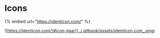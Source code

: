 # Icons

{% embed url="https://jdenticon.com/" %}

![https://jdenticon.com/\#icon-jigar](../.gitbook/assets/jdenticon.com_.png)

  


